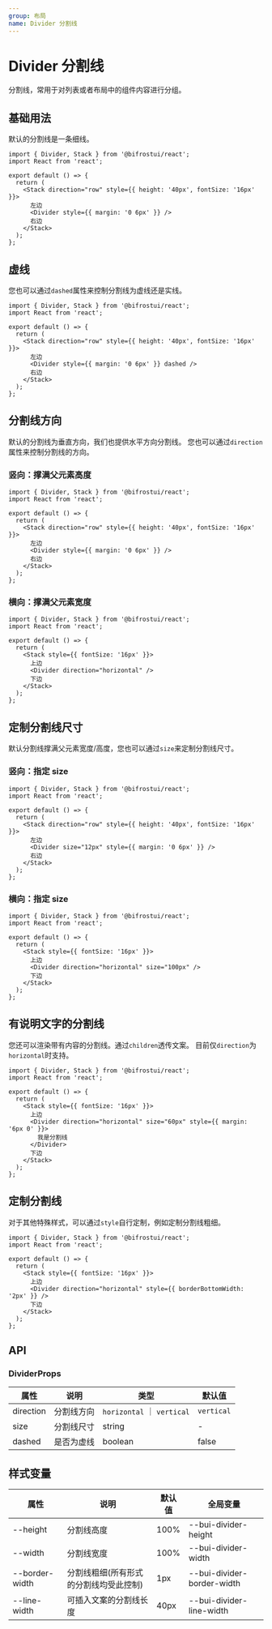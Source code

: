 ```yaml
---
group: 布局
name: Divider 分割线
---
```


# Divider 分割线

分割线，常用于对列表或者布局中的组件内容进行分组。

## 基础用法

默认的分割线是一条细线。

```tsx
import { Divider, Stack } from '@bifrostui/react';
import React from 'react';

export default () => {
  return (
    <Stack direction="row" style={{ height: '40px', fontSize: '16px' }}>
      左边
      <Divider style={{ margin: '0 6px' }} />
      右边
    </Stack>
  );
};
```

## 虚线

您也可以通过`dashed`属性来控制分割线为虚线还是实线。

```tsx
import { Divider, Stack } from '@bifrostui/react';
import React from 'react';

export default () => {
  return (
    <Stack direction="row" style={{ height: '40px', fontSize: '16px' }}>
      左边
      <Divider style={{ margin: '0 6px' }} dashed />
      右边
    </Stack>
  );
};
```

## 分割线方向

默认的分割线为垂直方向，我们也提供水平方向分割线。
您也可以通过`direction`属性来控制分割线的方向。

### 竖向：撑满父元素高度

```tsx
import { Divider, Stack } from '@bifrostui/react';
import React from 'react';

export default () => {
  return (
    <Stack direction="row" style={{ height: '40px', fontSize: '16px' }}>
      左边
      <Divider style={{ margin: '0 6px' }} />
      右边
    </Stack>
  );
};
```

### 横向：撑满父元素宽度

```tsx
import { Divider, Stack } from '@bifrostui/react';
import React from 'react';

export default () => {
  return (
    <Stack style={{ fontSize: '16px' }}>
      上边
      <Divider direction="horizontal" />
      下边
    </Stack>
  );
};
```

## 定制分割线尺寸

默认分割线撑满父元素宽度/高度，您也可以通过`size`来定制分割线尺寸。

### 竖向：指定 size

```tsx
import { Divider, Stack } from '@bifrostui/react';
import React from 'react';

export default () => {
  return (
    <Stack direction="row" style={{ height: '40px', fontSize: '16px' }}>
      左边
      <Divider size="12px" style={{ margin: '0 6px' }} />
      右边
    </Stack>
  );
};
```

### 横向：指定 size

```tsx
import { Divider, Stack } from '@bifrostui/react';
import React from 'react';

export default () => {
  return (
    <Stack style={{ fontSize: '16px' }}>
      上边
      <Divider direction="horizontal" size="100px" />
      下边
    </Stack>
  );
};
```

## 有说明文字的分割线

您还可以渲染带有内容的分割线。通过`children`透传文案。
目前仅`direction`为`horizontal`时支持。

```tsx
import { Divider, Stack } from '@bifrostui/react';
import React from 'react';

export default () => {
  return (
    <Stack style={{ fontSize: '16px' }}>
      上边
      <Divider direction="horizontal" size="60px" style={{ margin: '6px 0' }}>
        我是分割线
      </Divider>
      下边
    </Stack>
  );
};
```

## 定制分割线

对于其他特殊样式，可以通过`style`自行定制，例如定制分割线粗细。

```tsx
import { Divider, Stack } from '@bifrostui/react';
import React from 'react';

export default () => {
  return (
    <Stack style={{ fontSize: '16px' }}>
      上边
      <Divider direction="horizontal" style={{ borderBottomWidth: '2px' }} />
      下边
    </Stack>
  );
};
```

## API

### DividerProps

| 属性      | 说明       | 类型                       | 默认值     |
| --------- | ---------- | -------------------------- | ---------- |
| direction | 分割线方向 | `horizontal` ｜ `vertical` | `vertical` |
| size      | 分割线尺寸 | string                     | -          |
| dashed    | 是否为虚线 | boolean                    | false      |

## 样式变量

| 属性           | 说明                                   | 默认值 | 全局变量                   |
| -------------- | -------------------------------------- | ------ | -------------------------- |
| --height       | 分割线高度                             | 100%   | --bui-divider-height       |
| --width        | 分割线宽度                             | 100%   | --bui-divider-width        |
| --border-width | 分割线粗细(所有形式的分割线均受此控制) | 1px    | --bui-divider-border-width |
| --line-width   | 可插入文案的分割线长度                 | 40px   | --bui-divider-line-width   |
